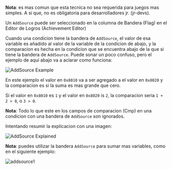 **Nota**: es mas comun que esta tecnica no sea requerida para juegos mas simples. A si que, no es obligatoria para desarrolladores jr. (jr-devs).

Un `AddSource` puede ser seleccionado en la columna de Bandera (Flag) en el Editor de Logros (Achievement Editor)

Cuando una condicion tiene la bandera de `AddSource`, el valor de esa variable es añadido al valor de la variable de la condicion de abajo, y la comparacion es hecha en la condicion que se encuentra abajo de la que si tiene la bandera de `AddSource`. Puede sonar un poco confuso, pero el ejemplo de aqui abajo va a aclarar como funciona:

![`AddSource` Example](https://user-images.githubusercontent.com/8508804/42702176-169aaf44-869f-11e8-979c-487a040e0145.png)

En este ejemplo el valor en `0x8010` va a ser agregado a el valor en `0x8020` y la comparacion es si la suma es mas grande que cero.

Si el valor en `0x8010` es `1` y el valor en `0x8020` is `2`, la comparacion seria `1 + 2 > 0`, o `3 > 0`.

**Nota**: Todo lo que este en los campos de comparacion (Cmp) en una condicion con una bandera de `AddSource` son ignorados.

Intentando resumir la explicacion con una imagen:

![`AddSource` Explained](https://user-images.githubusercontent.com/8508804/42702180-1712bca0-869f-11e8-9949-11021fa891bb.png)

**Nota**: puedes utilizar la bandera `AddSource` para sumar mas variables, como en el siguiente ejemplo:

![addsource1](https://user-images.githubusercontent.com/8508804/42702178-16c6d97a-869f-11e8-9c0d-84ef42ec4867.png)

